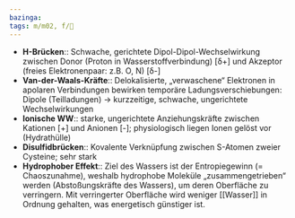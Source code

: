 ```yaml
---
bazinga: 
tags: m/m02, f/🧪
---
```

- **H-Brücken**:: Schwache, gerichtete Dipol-Dipol-Wechselwirkung zwischen Donor (Proton in Wasserstoffverbindung) [δ+] und Akzeptor (freies Elektronenpaar: z.B. O, N) [δ-]
- **Van-der-Waals-Kräfte**:: Delokalisierte, „verwaschene“ Elektronen in apolaren Verbindungen bewirken temporäre Ladungsverschiebungen: Dipole (Teilladungen) → kurzzeitige, schwache, ungerichtete Wechselwirkungen
- **Ionische WW**:: starke, ungerichtete Anziehungskräfte zwischen Kationen [+] und Anionen [-]; physiologisch liegen Ionen gelöst vor (Hydrathülle)
- **Disulfidbrücken**:: Kovalente Verknüpfung zwischen S-Atomen zweier Cysteine; sehr stark
- **Hydrophober Effekt**:: Ziel des Wassers ist der Entropiegewinn (= Chaoszunahme), weshalb hydrophobe Moleküle „zusammengetrieben“ werden (Abstoßungskräfte des Wassers), um deren Oberfläche zu verringern. Mit verringerter Oberfläche wird weniger [[Wasser]] in Ordnung gehalten, was energetisch günstiger ist.

